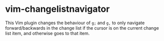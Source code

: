 vim-changelistnavigator
=======================

This Vim plugin changes the behaviour of `g;` and `g,` to only navigate forward/backwards in the change list if the cursor is on the current change list item, and otherwise goes to that item.
